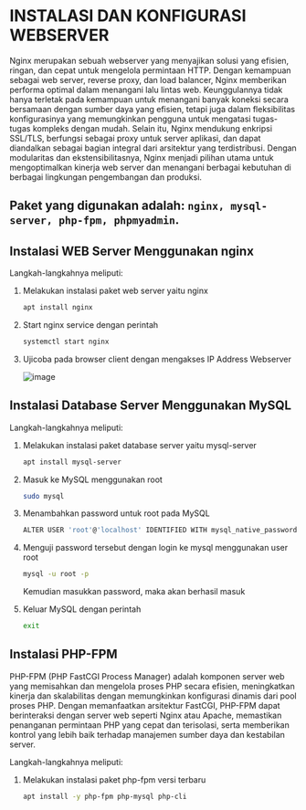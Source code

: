 <h1>INSTALASI DAN KONFIGURASI WEBSERVER</h1>

Nginx merupakan sebuah webserver yang menyajikan solusi yang efisien, ringan, dan cepat untuk mengelola permintaan HTTP. Dengan kemampuan sebagai web server, reverse proxy, dan load balancer, Nginx memberikan performa optimal dalam menangani lalu lintas web. Keunggulannya tidak hanya terletak pada kemampuan untuk menangani banyak koneksi secara bersamaan dengan sumber daya yang efisien, tetapi juga dalam fleksibilitas konfigurasinya yang memungkinkan pengguna untuk mengatasi tugas-tugas kompleks dengan mudah. Selain itu, Nginx mendukung enkripsi SSL/TLS, berfungsi sebagai proxy untuk server aplikasi, dan dapat diandalkan sebagai bagian integral dari arsitektur yang terdistribusi. Dengan modularitas dan ekstensibilitasnya, Nginx menjadi pilihan utama untuk mengoptimalkan kinerja web server dan menangani berbagai kebutuhan di berbagai lingkungan pengembangan dan produksi.

## Paket yang digunakan adalah: `nginx, mysql-server, php-fpm, phpmyadmin`.

<h2>Instalasi WEB Server Menggunakan nginx</h2>

Langkah-langkahnya meliputi:
1. Melakukan instalasi paket web server yaitu nginx
   ```sh
   apt install nginx
   ```
   
2. Start nginx service dengan perintah

    ```sh
    systemctl start nginx
    ```
3. Ujicoba pada browser client dengan mengakses IP Address Webserver

    ![image](https://github.com/rodipisroi/LinuxServer/assets/104636035/acf7d28d-7029-4a7c-b3bd-74c12e8f2944)

<h2>Instalasi Database Server Menggunakan MySQL</h2>

Langkah-langkahnya meliputi:
1. Melakukan instalasi paket database server yaitu mysql-server
   ```sh
   apt install mysql-server
   ```
   
2. Masuk ke MySQL menggunakan root
   ```sh
   sudo mysql
   ```
   
3. Menambahkan password untuk root pada MySQL
   ```sh
   ALTER USER 'root'@'localhost' IDENTIFIED WITH mysql_native_password BY 'Password_anda!?3';
   ```

4. Menguji password tersebut dengan login ke mysql menggunakan user root
   ```sh
   mysql -u root -p
   ```
   Kemudian masukkan password, maka akan berhasil masuk

5. Keluar MySQL dengan perintah
   ```sh
   exit
   ```

<h2>Instalasi PHP-FPM</h2>

PHP-FPM (PHP FastCGI Process Manager) adalah komponen server web yang memisahkan dan mengelola proses PHP secara efisien, meningkatkan kinerja dan skalabilitas dengan memungkinkan konfigurasi dinamis dari pool proses PHP. Dengan memanfaatkan arsitektur FastCGI, PHP-FPM dapat berinteraksi dengan server web seperti Nginx atau Apache, memastikan penanganan permintaan PHP yang cepat dan terisolasi, serta memberikan kontrol yang lebih baik terhadap manajemen sumber daya dan kestabilan server.

Langkah-langkahnya meliputi:
1. Melakukan instalasi paket php-fpm versi terbaru
   ```sh
   apt install -y php-fpm php-mysql php-cli
   ```
